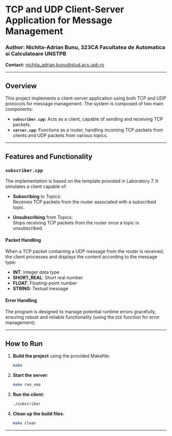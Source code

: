 
# TCP and UDP Client-Server Application for Message Management

### Author: Nichita-Adrian Bunu, 323CA Facultatea de Automatica si Calculatoare UNSTPB 
**Contact:** [nichita_adrian.bunu@stud.acs.upb.ro](mailto:nichita_adrian.bunu@stud.acs.upb.ro)

---

## Overview

This project implements a client-server application using both TCP and UDP protocols for message management. The system is composed of two main components:

- **`subscriber.cpp`**: Acts as a client, capable of sending and receiving TCP packets.
- **`server.cpp`**: Functions as a router, handling incoming TCP packets from clients and UDP packets from various topics.

---

## Features and Functionality

### `subscriber.cpp`

The implementation is based on the template provided in Laboratory 7. It simulates a client capable of:

- **Subscribing** to Topics:  
  Receives TCP packets from the router associated with a subscribed topic.

- **Unsubscribing** from Topics:  
  Stops receiving TCP packets from the router once a topic is unsubscribed.

#### Packet Handling

When a TCP packet containing a UDP message from the router is received, the client processes and displays the content according to the message type:  
- **INT**: Integer data type
- **SHORT_REAL**: Short real number
- **FLOAT**: Floating-point number
- **STRING**: Textual message

#### Error Handling

The program is designed to manage potential runtime errors gracefully, ensuring robust and reliable functionality (using the `DIE` function for error management).

---

## How to Run

1. **Build the project** using the provided Makefile:
   ```bash
   make
   ```

2. **Start the server**:
   ```bash
   make run_vma
   ```

3. **Run the client**:
   ```bash
   ./subscriber
   ```

4. **Clean up the build files**:
   ```bash
   make clean
   ```

---
